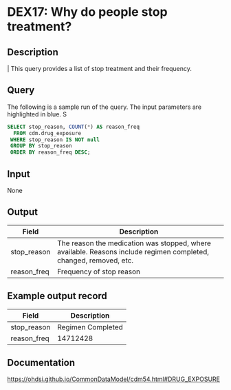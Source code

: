 <!---
Group:drug exposure
Name:DEX17 Why do people stop treatment?
Author: Alberto Labarga
CDM Version: 5.4
-->

# DEX17: Why do people stop treatment?

## Description
| This query provides a list of stop treatment and their frequency.

## Query

The following is a sample run of the query. The input parameters are highlighted in  blue. S

```sql
SELECT stop_reason, COUNT(*) AS reason_freq
  FROM cdm.drug_exposure
 WHERE stop_reason IS NOT null
 GROUP BY stop_reason
 ORDER BY reason_freq DESC;
```

## Input
 None

## Output

|  Field |  Description |
| --- | --- |
| stop_reason | The reason the medication was stopped, where available. Reasons include regimen completed, changed, removed, etc. |
| reason_freq |  Frequency of stop reason |

## Example output record

|  Field |  Description |
| --- | --- |
| stop_reason |  Regimen Completed |
| reason_freq |  14712428 |

## Documentation
https://ohdsi.github.io/CommonDataModel/cdm54.html#DRUG_EXPOSURE
